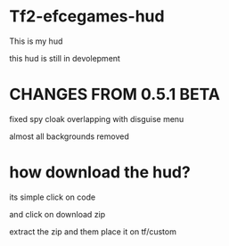 # Tf2-efcegames-hud
This is my hud

this hud is still in devolepment
 
# CHANGES FROM 0.5.1 BETA
fixed spy cloak overlapping with disguise
menu

almost all backgrounds removed
# how download the hud?
its simple click on code

and click on download zip

extract the zip and them place it on tf/custom
